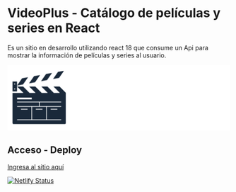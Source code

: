 # VideoPlus - Catálogo de películas y series en React

Es un sitio en desarrollo utilizando react 18 que consume un Api para mostrar la información de películas y series al usuario.

![Logo de VideoPlus](https://github.com/selienyorbandi/videoplus/blob/main/src/assets/images/logo.png)

## Acceso - Deploy  

[Ingresa al sitio aquí](https://videoplus-sy.netlify.app/)

[![Netlify Status](https://api.netlify.com/api/v1/badges/ee39ed26-df88-4580-a5a4-c298ff285d17/deploy-status)](https://app.netlify.com/sites/videoplus-sy/deploys)
